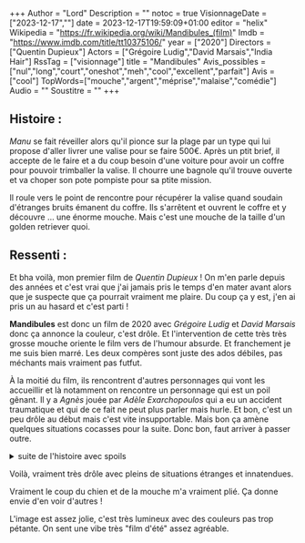 +++
Author = "Lord"
Description = ""
notoc = true
VisionnageDate = ["2023-12-17",""]
date = 2023-12-17T19:59:09+01:00
editor = "helix"
Wikipedia = "https://fr.wikipedia.org/wiki/Mandibules_(film)"
Imdb = "https://www.imdb.com/title/tt10375106/"
year = ["2020"]
Directors = ["Quentin Dupieux"]
Actors = ["Grégoire Ludig","David Marsais","India Hair"]
RssTag = ["visionnage"]
title = "Mandibules"
Avis_possibles = ["nul","long","court","oneshot","meh","cool","excellent","parfait"]
Avis = ["cool"] 
TopWords=["mouche","argent","méprise","malaise","comédie"]
Audio = ""
Soustitre = ""
+++
## Histoire : 
*Manu* se fait réveiller alors qu'il pionce sur la plage par un type qui lui propose d'aller livrer une valise pour se faire 500€.
Après un ptit brief, il accepte de le faire et a du coup besoin d'une voiture pour avoir un coffre pour pouvoir trimballer la valise.
Il chourre une bagnole qu'il trouve ouverte et va choper son pote pompiste pour sa ptite mission.

Il roule vers le point de rencontre pour récupérer la valise quand soudain d'étranges bruits émanent du coffre.
Ils s'arrêtent et ouvrent le coffre et y découvre … une énorme mouche.
Mais c'est une mouche de la taille d'un golden retriever quoi.

## Ressenti :
Et bha voilà, mon premier film de *Quentin Dupieux* !
On m'en parle depuis des années et c'est vrai que j'ai jamais pris le temps d'en mater avant alors que je suspecte que ça pourrait vraiment me plaire.
Du coup ça y est, j'en ai pris un au hasard et c'est parti !

**Mandibules** est donc un film de 2020 avec *Grégoire Ludig* et *David Marsais* donc ça annonce la couleur, c'est drôle.
Et l'intervention de cette très très grosse mouche oriente le film vers de l'humour absurde.
Et franchement je me suis bien marré.
Les deux compères sont juste des ados débiles, pas méchants mais vraiment pas futfut.

À la moitié du film, ils rencontrent d'autres personnages qui vont les accueillir et là notamment on rencontre un personnage qui est un poil gênant.
Il y a *Agnès* jouée par *Adèle Exarchopoulos* qui a eu un accident traumatique et qui de ce fait ne peut plus parler mais hurle.
Et bon, c'est un peu drôle au début mais c'est vite insupportable.
Mais bon ça amène quelques situations cocasses pour la suite.
Donc bon, faut arriver à passer outre.

<details><summary>suite de l'histoire avec spoils</summary>

Bon, donc nos compères trouvent la mouche géante et se disent que le deal de la valise pour 500€ c'est bien mais bon, au final, ce serait ptêt mieux de "juste" dresser la mouche pour qu'elle puisse ramener des trucs ou juste dévaliser des banques pendant qu'ils attendent tranquillement sans rien faire (un plan sans accrocs, vous vous en doutez).

Du coup, il s'arrête au bord de la route au milieu de nulle part et tombent sur une caravane et son propriétaire.
Ils lui casse la gueule et ont désormais un lieu où résider au calme pour pouvoir apprivoiser et dresser la bête fantastique.

Mais nos compères sont nuls.
*Manu* décide de libérer le proprio parcequ'il aurait du pognon planqué non loin de là.
Il part donc avec lui ainsi qu'avec un flingue qu'ils ont trouvé dans la caravane.
Mais à mi-chemin il fait tomber le flingue et alors qu'il tente de le ramasser, le gars s'échape.
Il revient donc bredouille.

Pendant ce temps *Jean-Gab* commence à dresser la mouche tout en la gardant un peu captive puisqu'elle a les ailes scotchées.
Ils sont en dèche de pognon et de bouffe.
Ils vont donc en bagnole avec le flingue à un magasin où ils forcent l'agent de sécurité à leur filer de la bouffe.
Mais encore une fois nos gars sont débiles : alors que *Manu* fait à bouffer … bha … il fout le feu à leur nouvel abri.

Ils sont encore à la rue, sans bouffe, sans pognon.
Ils décident donc de repartir sauf que leur bagnole volée est en rade d'essence…
*Manu* accroche donc le vélo de la caravane et tire la bagnole où se trouvent *Jean-Gab* et *Dominique* (c'est la mouche).
Et là, une bagnole ralentie et les dépasse puis s'arrête.
De là, sortent trois filles, dont *Cécile* qui reconnait *Manu* enfin "*Fred*" avec qui elle était dans une équipe de handball à l'époque du lycée.
*Manu* ne révèle pas qu'il n'est pas le gars en question.

Cette chance inespérée est une occasion en or puisqu'elle leur propose d'aller chez elle qui n'est pas si loin.
Ils acceptent sans trop réfléchir mais planquent leur mouche.
Arrivés à la maison, ils peuvent se goinfrer dans le frigo et profiter de la piscine.
Ils font également la rencontre du frère de *Cécile* qui ne les apprécie pas trop et également de *Agnès* qui, à cause d'un handicap dû à un trauma, crie au lieu de parler.

Au moment d'aller au lit, *Agnès* se trouve dans la chambre attribuée à *Manu* et celle-ci se comporte de manière assez étrange et gênante où elle sous-entend qu'il la drague (alors que pas du tout).
Bref, il se retrouve chassé de la chambre qu'on lui a attribué et il part donc dormir dehors tandis que son pote *Jean-Gab* a le droit à sa chambre et en profite pour continuer de dresser la mouche (je sais pas trop, me demandez pas !).

Au petit matin, *Agnès* frappe aux volets de la chambre de *Jean-Gab*, elle trouve ça étrange qu'il se soit enfermé.
Suspicieuse elle pose pleins de questions au gugusse qui a du mal à s'en dépêtrer et elle se rend compte que quelque chose bouge derrière lui.
Elle déduit qu'ils sont venus avec un chien puisqu'elle a trouvé de la merde sur la banquette arrière !
Elle part prévenir *Cécile* à qui appartient la baraque.

Pendant ce temps, *Jean-Gab* charge *Manu* de vite trouver un chien et de le ramener pour désamorcer la situation et étonnamment il y arrive en récupérant le ptit clebs de la voisine qui trainait dans le jardin.
*Cécile*, *Agnès*, *Serge* et *Sandrine* arrivent à la chambre bien décidé à élucider le mystère et à dégager nos blaireaux.
Mais, là, le charmant petit toutou joue de son charme et *Cécile* ne leur en veut finalement pas.
*Agnès* se retrouve en porte-à-faux.

Ils retournent donc profiter de la piscine.
Pendant ce temps, *Agnès* s'absente et profite d'être seule pour se rendre dans la chambre.
Elle découvre alors la mouche géante qui vient tout juste de bouffer le mignon ptit chien.
Choquée elle hurle ce qui alerte tout le monde.
Ils arrivent et découvrent *Agnès* choquée et la laisse du chien avec juste un bout du clebs encore attaché.
Ils en déduisent qu'elle a pété un plomb et qu'elle a bouffé l'adorable cador.

Ils apellent les flics, la meuf se fait embarquer.
Alors que la brigade termine et se barre, *Cécile* tombe sur un des gendarmes qui la reconnait : c'est *Fred* !
Mais du coup, si lui est *Fred*, ça veut donc dire que celui qu'elle pensait être *Fred* n'est pas *Fred* !!

Nos deux bras cassés et leur mouche s'enfuient rapidement avant d'avoir à affronter qui que ce soit en volant un peu d'essence au passage.
Retour à la case départ : pas de pognon ni de bouffe, nulle part où pioncer.
Ils décident donc de donner suite au deal de la valise de début de film malgré leurs trois jours de retard.
Ils récupèrent donc la valise et l'amènent à destination ce qui leur vaut 500€ assez facilement.

Nos amis se retrouvent sur la plage du début avec leur grosse mouche et leur 500€.
Ils estiment que ça y est, *Dominique* est prête.
Pour tester, il la charge de ramener des bananes.
Ils lui enlèvent ses liens et elle disparaît en moins de deux dans les airs.

Bon, bha plutôt lucide *Manu* annonce que bon, au final c'est pas si grave.
Tout ça n'aura pas mené à grand-chose mais que ça aura été un très bon moment d'amitié et que donc bha, cool quoi.
Ils prennent la bagnole et s'en vont vers d'autres aventures.
Mais contre toute attente, *Dominique* revient avec un régiment de banane !

</details>

Voilà, vraiment très drôle avec pleins de situations étranges et innatendues.

Vraiment le coup du chien et de la mouche m'a vraiment plié.
Ça donne envie d'en voir d'autres !

L'image est assez jolie, c'est très lumineux avec des couleurs pas trop pétante.
On sent une vibe très "film d'été" assez agréable.
